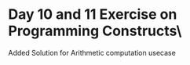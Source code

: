 # Day 10 and 11 Exercise on Programming Constructs\
Added Solution for Arithmetic computation usecase
